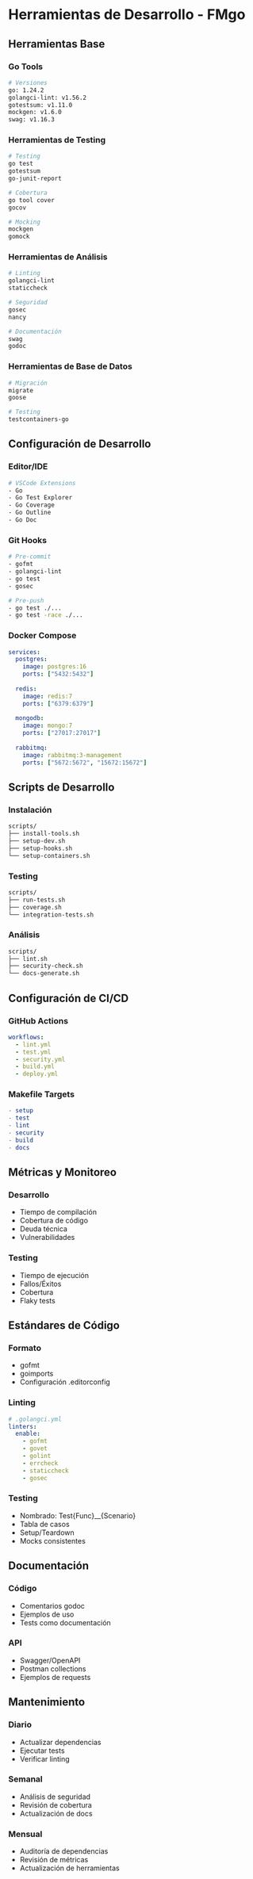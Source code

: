 # Herramientas de Desarrollo - FMgo

## Herramientas Base

### Go Tools
```bash
# Versiones
go: 1.24.2
golangci-lint: v1.56.2
gotestsum: v1.11.0
mockgen: v1.6.0
swag: v1.16.3
```

### Herramientas de Testing
```bash
# Testing
go test
gotestsum
go-junit-report

# Cobertura
go tool cover
gocov

# Mocking
mockgen
gomock
```

### Herramientas de Análisis
```bash
# Linting
golangci-lint
staticcheck

# Seguridad
gosec
nancy

# Documentación
swag
godoc
```

### Herramientas de Base de Datos
```bash
# Migración
migrate
goose

# Testing
testcontainers-go
```

## Configuración de Desarrollo

### Editor/IDE
```bash
# VSCode Extensions
- Go
- Go Test Explorer
- Go Coverage
- Go Outline
- Go Doc
```

### Git Hooks
```bash
# Pre-commit
- gofmt
- golangci-lint
- go test
- gosec

# Pre-push
- go test ./...
- go test -race ./...
```

### Docker Compose
```yaml
services:
  postgres:
    image: postgres:16
    ports: ["5432:5432"]
  
  redis:
    image: redis:7
    ports: ["6379:6379"]
  
  mongodb:
    image: mongo:7
    ports: ["27017:27017"]
  
  rabbitmq:
    image: rabbitmq:3-management
    ports: ["5672:5672", "15672:15672"]
```

## Scripts de Desarrollo

### Instalación
```bash
scripts/
├── install-tools.sh
├── setup-dev.sh
├── setup-hooks.sh
└── setup-containers.sh
```

### Testing
```bash
scripts/
├── run-tests.sh
├── coverage.sh
└── integration-tests.sh
```

### Análisis
```bash
scripts/
├── lint.sh
├── security-check.sh
└── docs-generate.sh
```

## Configuración de CI/CD

### GitHub Actions
```yaml
workflows:
  - lint.yml
  - test.yml
  - security.yml
  - build.yml
  - deploy.yml
```

### Makefile Targets
```makefile
- setup
- test
- lint
- security
- build
- docs
```

## Métricas y Monitoreo

### Desarrollo
- Tiempo de compilación
- Cobertura de código
- Deuda técnica
- Vulnerabilidades

### Testing
- Tiempo de ejecución
- Fallos/Éxitos
- Cobertura
- Flaky tests

## Estándares de Código

### Formato
- gofmt
- goimports
- Configuración .editorconfig

### Linting
```yaml
# .golangci.yml
linters:
  enable:
    - gofmt
    - govet
    - golint
    - errcheck
    - staticcheck
    - gosec
```

### Testing
- Nombrado: Test{Func}__{Scenario}
- Tabla de casos
- Setup/Teardown
- Mocks consistentes

## Documentación

### Código
- Comentarios godoc
- Ejemplos de uso
- Tests como documentación

### API
- Swagger/OpenAPI
- Postman collections
- Ejemplos de requests

## Mantenimiento

### Diario
- Actualizar dependencias
- Ejecutar tests
- Verificar linting

### Semanal
- Análisis de seguridad
- Revisión de cobertura
- Actualización de docs

### Mensual
- Auditoría de dependencias
- Revisión de métricas
- Actualización de herramientas 